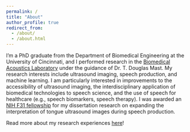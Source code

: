 ```yaml
---
permalink: /
title: "About"
author_profile: true
redirect_from: 
  - /about/
  - /about.html
---
```


I’m a PhD graduate from the Department of Biomedical Engineering at the University of Cincinnati, and I performed research in the [Biomedical Acoustics Laboratory](https://ceas.uc.edu/research/centers-labs/biomedical-acoustics-laboratory.html) under the guidance of Dr. T. Douglas Mast. My research interests include ultrasound imaging, speech production, and machine learning. I am particularly interested in improvements to the accessibility of ultrasound imaging, the interdisciplinary application of biomedical technologies to speech science, and the use of speech for healthcare (e.g., speech biomarkers, speech therapy). I was awarded an [NIH F31 fellowship](https://reporter.nih.gov/project-details/10537976) for my dissertation research on expanding the interpretation of tongue ultrasound images during speech production. 

Read more about my research experiences [here](https://sarahrli.github.io/portfolio/)!
